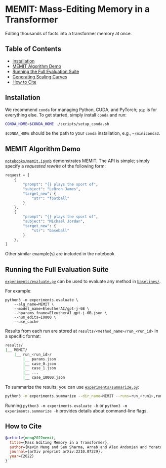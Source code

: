 # MEMIT: Mass-Editing Memory in a Transformer

Editing thousands of facts into a transformer memory at once.

<!-- [![Colab MEMIT Demo](https://colab.research.google.com/assets/colab-badge.svg)](https://colab.research.google.com/github/kmeng01/memit/blob/main/notebooks/memit.ipynb) -->

## Table of Contents

- [Installation](#installation)
- [MEMIT Algorithm Demo](#memit-algorithm-demo)
- [Running the Full Evaluation Suite](#running-the-full-evaluation-suite)
- [Generating Scaling Curves](#generating-scaling-curves)
- [How to Cite](#how-to-cite)

## Installation

We recommend `conda` for managing Python, CUDA, and PyTorch; `pip` is for everything else. To get started, simply install `conda` and run:
```bash
CONDA_HOME=$CONDA_HOME ./scripts/setup_conda.sh
```

`$CONDA_HOME` should be the path to your `conda` installation, e.g., `~/miniconda3`.

## MEMIT Algorithm Demo

[`notebooks/memit.ipynb`](notebooks/memit.ipynb) demonstrates MEMIT. The API is simple; simply specify a *requested rewrite* of the following form:

```python
request = [
    {
        "prompt": "{} plays the sport of",
        "subject": "LeBron James",
        "target_new": {
            "str": "football"
        }
    },
    {
        "prompt": "{} plays the sport of",
        "subject": "Michael Jordan",
        "target_new": {
            "str": "baseball"
        }
    },
]
```

Other similar example(s) are included in the notebook.

## Running the Full Evaluation Suite

[`experiments/evaluate.py`](experiments/evaluate.py) can be used to evaluate any method in [`baselines/`](baselines/).

For example:
```
python3 -m experiments.evaluate \
    --alg_name=MEMIT \
    --model_name=EleutherAI/gpt-j-6B \
    --hparams_fname=EleutherAI_gpt-j-6B.json \
    --num_edits=10000 \
    --use_cache
```
Results from each run are stored at `results/<method_name>/run_<run_id>` in a specific format:
```bash
results/
|__ MEMIT/
    |__ run_<run_id>/
        |__ params.json
        |__ case_0.json
        |__ case_1.json
        |__ ...
        |__ case_10000.json
```

To summarize the results, you can use [`experiments/summarize.py`](experiments/summarize.py):
```bash
python3 -m experiments.summarize --dir_name=MEMIT --runs=run_<run1>,run_<run2>
```

Running `python3 -m experiments.evaluate -h` or `python3 -m experiments.summarize -h` provides details about command-line flags.

## How to Cite

```bibtex
@article{meng2022memit,
  title={Mass Editing Memory in a Transformer},
  author={Kevin Meng and Sen Sharma, Arnab and Alex Andonian and Yonatan Belinkov and David Bau},
  journal={arXiv preprint arXiv:2210.07229},
  year={2022}
}```
